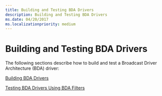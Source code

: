 ```yaml
---
title: Building and Testing BDA Drivers
description: Building and Testing BDA Drivers
ms.date: 04/20/2017
ms.localizationpriority: medium
---
```


# Building and Testing BDA Drivers





The following sections describe how to build and test a Broadcast Driver Architecture (BDA) driver:

[Building BDA Drivers](building-bda-drivers.md)

[Testing BDA Drivers Using BDA Filters](testing-bda-drivers-using-bda-filters.md)

 

 




